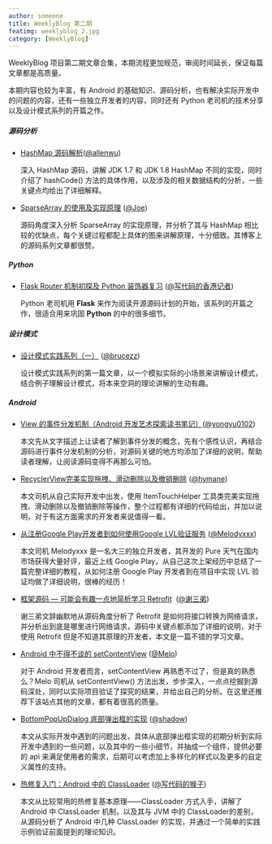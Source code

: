 ```yaml
---
author: someone
title: WeeklyBlog 第二期
featimg: weeklyblog_2.jpg
category: [WeeklyBlog]
---
```


WeeklyBlog 项目第二期文章合集，本期流程更加规范，审阅时间延长，保证每篇文章都是高质量。

本期内容也较为丰富，有 Android 的基础知识、源码分析，也有解决实际开发中的问题的内容，还有一些独立开发者的内容，同时还有 Python 老司机的技术分享以及设计模式系列的开篇之作。

##### 源码分析

- [HashMap 源码解析](http://allenwu.itscoder.com/hashmap-analyse)([@allenwu](http://allenwu.itscoder.com/)) 

  深入 HashMap 源码，讲解 JDK 1.7 和 JDK 1.8 HashMap 不同的实现，同时介绍了 hashCode() 方法的具体作用，以及涉及的相关数据结构的分析，一些关键点均给出了详细解释。

- [SparseArray 的使用及实现原理](http://extremej.itscoder.com/sparsearray_source_analyse/) ([@Joe](http://extremej.itscoder.com/))

  源码角度深入分析 SparseArray 的实现原理，并分析了其与 HashMap 相比较的优缺点，每个关键过程都配上具体的图来讲解原理，十分细致。其博客上的源码系列文章都很赞。


##### Python

- [Flask Router 机制初探及 Python 装饰器复习](http://manjusaka.itscoder.com/2016/08/09/reading-the-fucking-flask-source-code-Part1/) ([@写代码的香港记者](https://github.com/Zheaoli))

  Python 老司机用 **Flask** 来作为阅读开源源码计划的开始，该系列的开篇之作，很适合用来巩固 **Python** 的中的很多细节。

##### 设计模式

- [设计模式实践系列（一）](http://brucezz.itscoder.com/articles/2016/08/28/design_pattern_practice_1/) ([@brucezz](https://github.com/brucezz))

  设计模式实践系列的第一篇文章，以一个模拟实际的小场景来讲解设计模式，结合例子理解设计模式，将本来空洞的理论讲解的生动有趣。

##### Android

- [View 的事件分发机制（Android 开发艺术探索读书笔记）](http://yongyu.itscoder.com/2016/08/28/view_touchEvent_dispatch/)([@yongyu0102](http://yongyu.itscoder.com/))

  本文先从文字描述上让读者了解到事件分发的概念，先有个感性认识，再结合源码进行事件分发机制的分析，对源码关键的地方均添加了详细的说明，帮助读者理解，让阅读源码变得不再那么可怕。


- [RecyclerView完美实现拖拽、滑动删除以及撤销删除](http://hymane.itscoder.com/2016/05/08/RecyclerView%E5%AE%8C%E7%BE%8E%E5%AE%9E%E7%8E%B0%E6%8B%96%E6%8B%BD%E3%80%81%E6%BB%91%E5%8A%A8%E5%88%A0%E9%99%A4%E4%BB%A5%E5%8F%8A%E6%92%A4%E9%94%80%E5%88%A0%E9%99%A4/) ([@hymane](https://github.com/Hymanme))

  本文司机从自己实际开发中出发，使用 ItemTouchHelper 工具类完美实现拖拽、滑动删除以及撤销删除等操作，整个过程都有详细的代码给出，并加以说明，对于有这方面需求的开发者来说值得一看。

- [从注册Google Play开发者到如何使用Google LVL验证服务](http://melodyxxx.com/2016/08/21/use_google_play_lvl/) ([@Melodyxxx](https://github.com/melodyxxx))

  本文司机 Melodyxxx 是一名大三的独立开发者，其开发的 Pure 天气在国内市场获得大量好评，最近上线 Google Play，从自己这次上架经历中总结了一篇完整详细的教程，从如何注册 Google Play 开发者到在项目中实现 LVL 验证均做了详细说明，很棒的经历！


- [框架源码 — 可能会有趣一点地简析学习 Retrofit](http://imxie.cc/2016/08/20/retrofit-source-learning/)  ([@谢三弟](http://imxie.cc/))

  谢三弟文辞幽默地从源码角度分析了 Retrofit 是如何将接口转换为网络请求，并分析出到底是哪里进行网络请求，源码中关键点都添加了详细的说明，对于使用 Retrofit 但是不知道其原理的开发者，本文是一篇不错的学习文章。

- [Android 中不得不谈的 setContentView](https://itsmelo.github.io/2016/08/19/Android%20%E4%B8%AD%E4%B8%8D%E5%BE%97%E4%B8%8D%E8%B0%88%E7%9A%84%20setContentView/) ([@Melo](https://itsmelo.github.io/))

  对于 Android 开发者而言，setContentView 再熟悉不过了，但是真的熟悉么？Melo 司机从 setContentView() 方法出发，步步深入，一点点挖掘到源码深处，同时以实际项目验证了探究的结果，并给出自己的分析。在这里还推荐下该站点其他的文章，都有着很高的质量。

- [BottomPopUpDialog 底部弹出框的实现](https://shadowzwy.github.io/BottomPopUpDialog%E5%BA%95%E9%83%A8%E5%BC%B9%E5%87%BA%E6%A1%86%E7%9A%84%E5%AE%9E%E7%8E%B0/) ([@shadow](https://github.com/shaDowZwy))

  本文从实际开发中遇到的问题出发，具体从底部弹出框实现的初期分析到实际开发中遇到的一些问题，以及其中的一些小细节，并抽成一个组件，提供必要的 api 来满足使用者的需求，后期可以考虑加上多样化的样式以及更多的自定义属性的支持。

- [热修复入门：Android 中的 ClassLoader](http://jaeger.itscoder.com/android/2016/08/27/android-classloader.html) ([@写代码的猴子](https://github.com/laobie))

  本文从比较常用的热修复基本原理——ClassLoader 方式入手，讲解了 Android 中 ClassLoader 机制，以及其与 JVM 中的 ClassLoader的差别，从源码分析了 Android 中几种 ClassLoader 的实现，并通过一个简单的实践示例验证前面提到的理论知识。

  ​

